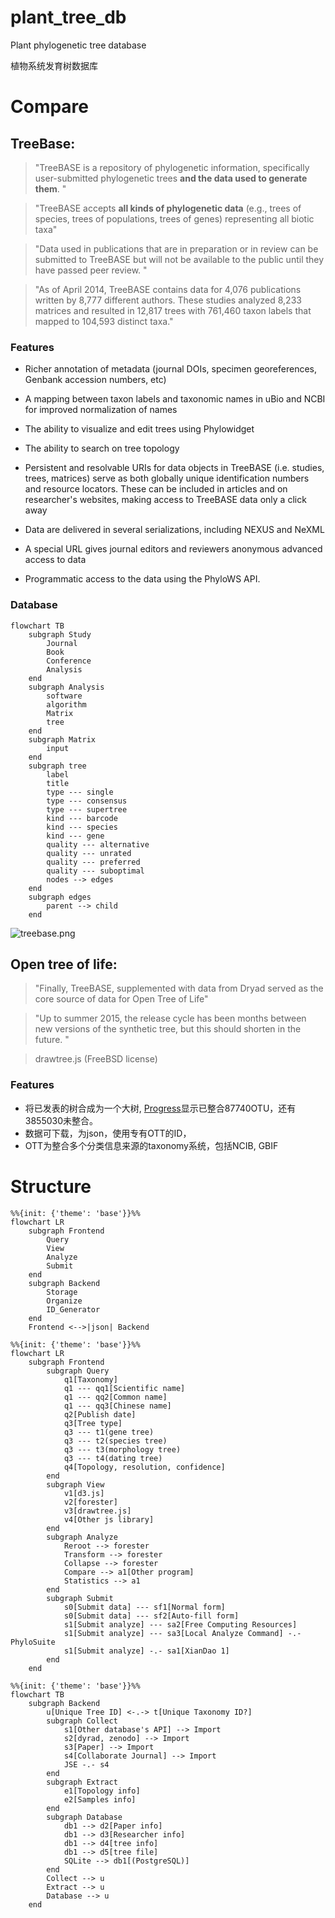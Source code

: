 # plant_tree_db
Plant phylogenetic tree database

植物系统发育树数据库

# Compare
## TreeBase:
> "TreeBASE is a repository of phylogenetic information, specifically user-submitted phylogenetic trees **and the data used to generate them**. "

> "TreeBASE accepts **all kinds of phylogenetic data** (e.g., trees of species, trees of populations, trees of genes) representing all biotic taxa"

> "Data used in publications that are in preparation or in review can be submitted to TreeBASE but will not be available to the public until they have passed peer review. "

> "As of April 2014, TreeBASE contains data for 4,076 publications written by 8,777 different authors. These studies analyzed 8,233 matrices and resulted in 12,817 trees with 761,460 taxon labels that mapped to 104,593 distinct taxa."

### Features
- Richer annotation of metadata (journal DOIs, specimen georeferences, Genbank accession numbers, etc)

-  A mapping between taxon labels and taxonomic names in uBio and NCBI for improved normalization of names 
- The ability to visualize and edit trees using Phylowidget

- The ability to search on tree topology

- Persistent and resolvable URIs for data objects in TreeBASE (i.e. studies, trees, matrices) serve as both globally unique identification numbers and resource locators. These can be included in articles and on researcher's websites, making access to TreeBASE data only a click away

- Data are delivered in several serializations, including NEXUS and NeXML

- A special URL gives journal editors and reviewers anonymous advanced access to data

- Programmatic access to the data using the PhyloWS API.

### Database
```mermaid
flowchart TB
    subgraph Study
        Journal
        Book
        Conference
        Analysis
    end
    subgraph Analysis
        software
        algorithm
        Matrix
        tree
    end
    subgraph Matrix
        input
    end
    subgraph tree
        label
        title
        type --- single
        type --- consensus
        type --- supertree
        kind --- barcode
        kind --- species
        kind --- gene
        quality --- alternative
        quality --- unrated
        quality --- preferred
        quality --- suboptimal
        nodes --> edges
    end
    subgraph edges
        parent --> child
    end
```
![treebase.png](treebase.png)
## Open tree of life: 
> "Finally, TreeBASE, supplemented with data from Dryad served as the core source of data for Open Tree of Life"

>"Up to summer 2015, the release cycle has been months between new versions of the synthetic tree, but this should shorten in the future. "

> drawtree.js (FreeBSD license)

### Features
- 将已发表的树合成为一个大树, [Progress](https://tree.opentreeoflife.org/about/progress)显示已整合87740OTU，还有3855030未整合。
- 数据可下载，为json，使用专有OTT的ID，
- OTT为整合多个分类信息来源的taxonomy系统，包括NCIB, GBIF

# Structure
```mermaid
%%{init: {'theme': 'base'}}%%
flowchart LR
    subgraph Frontend
        Query
        View
        Analyze
        Submit
    end
    subgraph Backend
        Storage
        Organize
        ID_Generator
    end
    Frontend <-->|json| Backend
```
```mermaid
%%{init: {'theme': 'base'}}%%
flowchart LR
    subgraph Frontend
        subgraph Query
            q1[Taxonomy]
            q1 --- qq1[Scientific name]
            q1 --- qq2[Common name]
            q1 --- qq3[Chinese name]
            q2[Publish date]
            q3[Tree type]
            q3 --- t1(gene tree)
            q3 --- t2(species tree)
            q3 --- t3(morphology tree)
            q3 --- t4(dating tree)
            q4[Topology, resolution, confidence]
        end
        subgraph View
            v1[d3.js]
            v2[forester]
            v3[drawtree.js]
            v4[Other js library]
        end
        subgraph Analyze
            Reroot --> forester
            Transform --> forester
            Collapse --> forester
            Compare --> a1[Other program]
            Statistics --> a1
        end
        subgraph Submit
            s0[Submit data] --- sf1[Normal form]
            s0[Submit data] --- sf2[Auto-fill form]
            s1[Submit analyze] --- sa2[Free Computing Resources]
            s1[Submit analyze] --- sa3[Local Analyze Command] -.- PhyloSuite
            s1[Submit analyze] -.- sa1[XianDao 1]
        end
    end
```

```mermaid
%%{init: {'theme': 'base'}}%%
flowchart TB
    subgraph Backend
        u[Unique Tree ID] <-.-> t[Unique Taxonomy ID?]
        subgraph Collect
            s1[Other database's API] --> Import
            s2[dyrad, zenodo] --> Import
            s3[Paper] --> Import
            s4[Collaborate Journal] --> Import
            JSE -.- s4
        end
        subgraph Extract
            e1[Topology info]
            e2[Samples info]
        end
        subgraph Database
            db1 --> d2[Paper info]
            db1 --> d3[Researcher info]
            db1 --> d4[tree info]
            db1 --> d5[tree file]
            SQLite --> db1[(PostgreSQL)]
        end
        Collect --> u
        Extract --> u
        Database --> u
    end
```